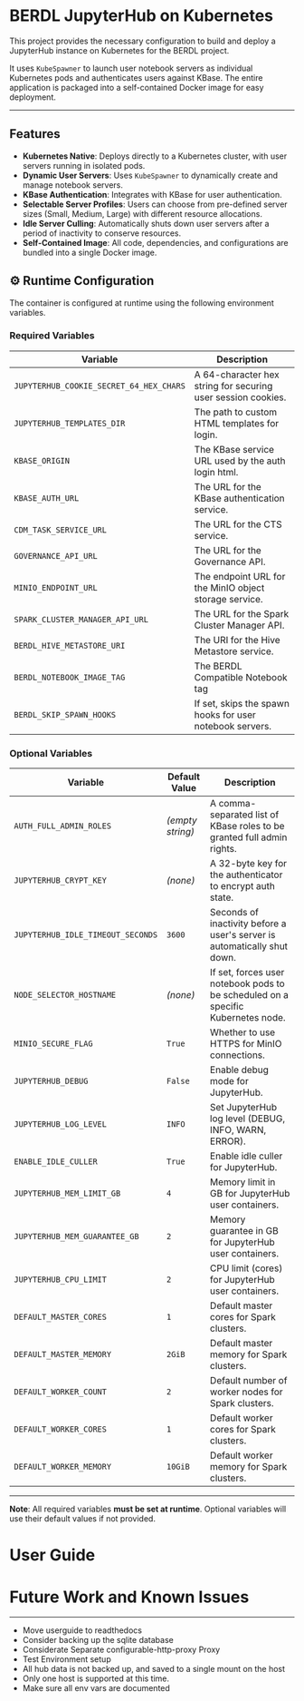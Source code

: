 # BERDL JupyterHub on Kubernetes

This project provides the necessary configuration to build and deploy a JupyterHub instance on Kubernetes for the BERDL project.

It uses `KubeSpawner` to launch user notebook servers as individual Kubernetes pods and authenticates users against KBase. The entire application is packaged into a self-contained Docker image for easy deployment.

---

## Features

* **Kubernetes Native**: Deploys directly to a Kubernetes cluster, with user servers running in isolated pods.
* **Dynamic User Servers**: Uses `KubeSpawner` to dynamically create and manage notebook servers.
* **KBase Authentication**: Integrates with KBase for user authentication.
* **Selectable Server Profiles**: Users can choose from pre-defined server sizes (Small, Medium, Large) with different resource allocations.
* **Idle Server Culling**: Automatically shuts down user servers after a period of inactivity to conserve resources.
* **Self-Contained Image**: All code, dependencies, and configurations are bundled into a single Docker image.


## ⚙️ Runtime Configuration

The container is configured at runtime using the following environment variables.

### Required Variables

| Variable                                | Description                                               |
|-----------------------------------------|-----------------------------------------------------------|
| `JUPYTERHUB_COOKIE_SECRET_64_HEX_CHARS` | A 64-character hex string for securing user session cookies. |
| `JUPYTERHUB_TEMPLATES_DIR`              | The path to custom HTML templates for login.              |
| `KBASE_ORIGIN`                          | The KBase service URL used by the auth login html.        |
| `KBASE_AUTH_URL`                        | The URL for the KBase authentication service.             |
| `CDM_TASK_SERVICE_URL`                  | The URL for the CTS service.                              |
| `GOVERNANCE_API_URL`                    | The URL for the Governance API.                           |
| `MINIO_ENDPOINT_URL`                    | The endpoint URL for the MinIO object storage service.    |
| `SPARK_CLUSTER_MANAGER_API_URL`         | The URL for the Spark Cluster Manager API.                |
| `BERDL_HIVE_METASTORE_URI`              | The URI for the Hive Metastore service.                   |
| `BERDL_NOTEBOOK_IMAGE_TAG`              | The BERDL Compatible Notebook tag                         |
| `BERDL_SKIP_SPAWN_HOOKS`                | If set, skips the spawn hooks for user notebook servers.  |
### Optional Variables

| Variable                                | Default Value    | Description                                                                      |
|-----------------------------------------|------------------|----------------------------------------------------------------------------------|
| `AUTH_FULL_ADMIN_ROLES`                 | _(empty string)_ | A comma-separated list of KBase roles to be granted full admin rights.           |
| `JUPYTERHUB_CRYPT_KEY`                  | _(none)_         | A 32-byte key for the authenticator to encrypt auth state.                       |
| `JUPYTERHUB_IDLE_TIMEOUT_SECONDS`       | `3600`           | Seconds of inactivity before a user's server is automatically shut down.         |
| `NODE_SELECTOR_HOSTNAME`                | _(none)_         | If set, forces user notebook pods to be scheduled on a specific Kubernetes node. |
| `MINIO_SECURE_FLAG`                     | `True`           | Whether to use HTTPS for MinIO connections.                                      |
| `JUPYTERHUB_DEBUG`                      | `False`          | Enable debug mode for JupyterHub.                                                |
| `JUPYTERHUB_LOG_LEVEL`                  | `INFO`           | Set JupyterHub log level (DEBUG, INFO, WARN, ERROR).                             |
| `ENABLE_IDLE_CULLER`                    | `True`           | Enable idle culler for JupyterHub.                                               |
| `JUPYTERHUB_MEM_LIMIT_GB`               | `4`              | Memory limit in GB for JupyterHub user containers.                               |
| `JUPYTERHUB_MEM_GUARANTEE_GB`           | `2`              | Memory guarantee in GB for JupyterHub user containers.                           |
| `JUPYTERHUB_CPU_LIMIT`                  | `2`              | CPU limit (cores) for JupyterHub user containers.                                |
| `DEFAULT_MASTER_CORES`                  | `1`              | Default master cores for Spark clusters.                                         |
| `DEFAULT_MASTER_MEMORY`                 | `2GiB`           | Default master memory for Spark clusters.                                         |
| `DEFAULT_WORKER_COUNT`                  | `2`              | Default number of worker nodes for Spark clusters.                               |
| `DEFAULT_WORKER_CORES`                  | `1`              | Default worker cores for Spark clusters.                                         |
| `DEFAULT_WORKER_MEMORY`                 | `10GiB`          | Default worker memory for Spark clusters.                                         |

---

**Note**: All required variables **must be set at runtime**. Optional variables will use their default values if not provided.

# User Guide

# Future Work and Known Issues

---
* Move userguide to readthedocs
* Consider backing up the sqlite database
* Considerate Separate configurable-http-proxy Proxy
* Test Environment setup
* All hub data is not backed up, and saved to a single mount on the host
* Only one host is supported at this time.
* Make sure all env vars are documented